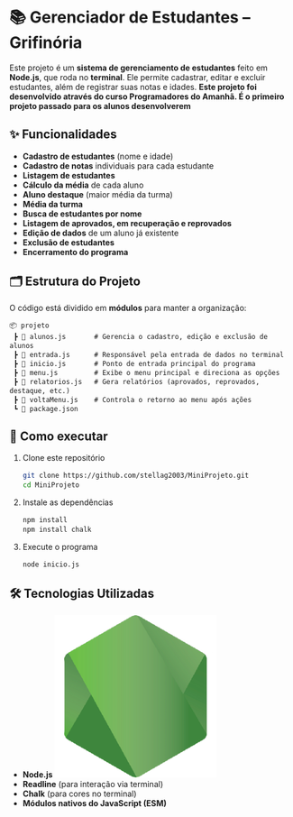 # 📚 Gerenciador de Estudantes – Grifinória

Este projeto é um **sistema de gerenciamento de estudantes** feito em **Node.js**, que roda no **terminal**.
Ele permite cadastrar, editar e excluir estudantes, além de registrar suas notas e idades.
**Este projeto foi desenvolvido através do curso Programadores do Amanhã. É o primeiro projeto passado para os alunos desenvolverem**

## ✨ Funcionalidades

*  **Cadastro de estudantes** (nome e idade)
*  **Cadastro de notas** individuais para cada estudante
*  **Listagem de estudantes**
*  **Cálculo da média** de cada aluno
*  **Aluno destaque** (maior média da turma)
*  **Média da turma**
*  **Busca de estudantes por nome**
*  **Listagem de aprovados, em recuperação e reprovados**
*  **Edição de dados** de um aluno já existente
*  **Exclusão de estudantes**
*  **Encerramento do programa**

## 🗂️ Estrutura do Projeto

O código está dividido em **módulos** para manter a organização:

```
📦 projeto
 ┣ 📜 alunos.js       # Gerencia o cadastro, edição e exclusão de alunos
 ┣ 📜 entrada.js      # Responsável pela entrada de dados no terminal
 ┣ 📜 inicio.js       # Ponto de entrada principal do programa
 ┣ 📜 menu.js         # Exibe o menu principal e direciona as opções
 ┣ 📜 relatorios.js   # Gera relatórios (aprovados, reprovados, destaque, etc.)
 ┣ 📜 voltaMenu.js    # Controla o retorno ao menu após ações
 ┗ 📜 package.json
```

## 🚀 Como executar

1. Clone este repositório

   ```bash
   git clone https://github.com/stellag2003/MiniProjeto.git
   cd MiniProjeto

   ```

2. Instale as dependências

   ```bash
   npm install
   npm install chalk
   ```

3. Execute o programa

   ```bash
   node inicio.js
   ```

## 🛠️ Tecnologias Utilizadas

* **Node.js** ![Node.js](https://raw.githubusercontent.com/github/explore/main/topics/nodejs/nodejs.png)
* **Readline** (para interação via terminal)
* **Chalk** (para cores no terminal)
* **Módulos nativos do JavaScript (ESM)**
